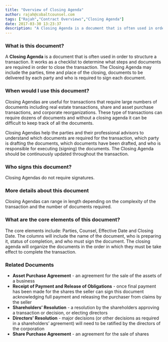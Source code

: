 ```yaml
---
title: "Overview of Closing Agenda"
author: rajah@cobaltcounsel.com
tags: ["Rajah","Contract Overviews","Closing Agenda"]
date: 2017-03-30 13:23:37
description: "A Closing Agenda is a document that is often used in order to structure a transaction. It works as a checklist to determine what steps and documents are required in order to close the transaction."
---
```




 

### What is this document?
A **Closing Agenda** is a document that is often used in order to structure a transaction. It works as a checklist to determine what steps and documents are required in order to close the transaction. The Closing Agenda may include the parties, time and place of the closing, documents to be delivered by each party and who is required to sign each document. 

 

### When would I use this document?
Closing Agendas are useful for transactions that require large numbers of documents including real estate transactions, share and asset purchase transactions, and corporate reorganizations. These type of transactions can require dozens of documents and without a closing agenda it can be difficult to keep track of all the documents. 

Closing Agendas help the parties and their professional advisors to understand which documents are required for the transaction, which party is drafting the documents, which documents have been drafted, and who is responsible for executing (signing) the documents. The Closing Agenda should be continuously updated throughout the transaction.

 

### Who signs this document?
Closing Agendas do not require signatures. 

 

### More details about this document
Closing Agendas can range in length depending on the complexity of the transaction and the number of documents required.

 

### What are the core elements of this document?
The core elements include: Parties, Counsel, Effective Date and Closing Date. The columns will include the name of the document, who is preparing it, status of completion, and who must sign the document. The closing agenda will organize the documents in the order in which they must be take effect to complete the transaction.

 

### Related Documents
- **Asset Purchase Agreement** - an agreement for the sale of the assets of a business
- **Receipt of Payment and Release of Obligations** - once final payment has been made for the shares the seller can sign this document acknowledging full payment and releasing the purchaser from claims by the seller
- **Shareholders’ Resolution** -  a resolution by the shareholders approving a transaction or decision, or electing directors
- **Directors’ Resolution** - major decisions (or other decisions as required in a shareholders’ agreement) will need to be ratified by the directors of the corporation
- **Share Purchase Agreement** - an agreement for the sale of shares
